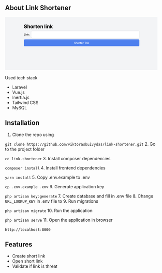 ## About Link Shortener


[![Link Shortener](link.png)](link.png)

Used tech stack

- Laravel
- Vue.js
- Inertia.js
- Tailwind CSS
- MySQL

## Installation

1. Clone the repo using 

` git clone https://github.com/viktorasbuivydas/link-shortener.git `
2. Go to the project folder

``` cd link-shortener ```
3. Install composer dependencies

` composer install `
4. Install frontend dependencies

` yarn install `
5. Copy .env.example to .env

` cp .env.example .env `
6. Generate application key

` php artisan key:generate `
7. Create database and fill in .env file
8. Change ` URL_LOOKUP_KEY ` in .env file to 
9. Run migrations

` php artisan migrate `
10. Run the application

` php artisan serve `
11. Open the application in browser

` http://localhost:8000 `

## Features

- Create short link
- Open short link
- Validate if link is threat

